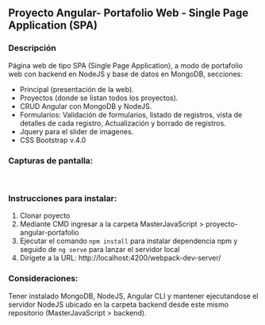 ## Proyecto Angular- Portafolio Web - Single Page Application (SPA)

### Descripción
Página web de tipo SPA (Single Page Application), a modo de portafolio web con backend en NodeJS y base de datos en MongoDB, secciones: 

- Principal (presentación de la web). 
- Proyectos (donde se listan todos los proyectos).
- CRUD Angular con MongoDB y NodeJS.
- Formularios: Validación de formularios, listado de registros, vista de detalles de cada registro, Actualización y borrado de registros. 
- Jquery para el slider de imagenes.
- CSS Bootstrap v.4.0

### Capturas de pantalla:

<!DOCTYPE html>
<html>
<body>
	<!-- Images -->
	<img src="Captures/Capture1.PNG" alt="" style="width= 400px;">
	<img src="Captures/Capture2.PNG" alt="" style="width= 400px;">
	<img src="Captures/Capture3.PNG" alt="" style="width= 400px;">
</body>
</html>

### Instrucciones para instalar:

1. Clonar poyecto
2. Mediante CMD ingresar a la carpeta MasterJavaScript > proyecto-angular-portafolio
3. Ejecutar el comando `npm install` para instalar dependencia npm y seguido de `ng serve` para lanzar el servidor local
4. Dirígete a la URL: http://localhost:4200/webpack-dev-server/

### Consideraciones:

Tener instalado MongoDB, NodeJS, Angular CLI y mantener ejecutandose el servidor NodeJS ubicado en la carpeta backend desde este mismo repositorio (MasterJavaScript > backend).

